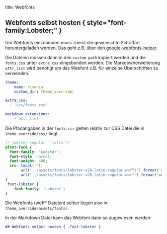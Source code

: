 title: Webfonts

## Webfonts selbst hosten { style="font-family:Lobster;" }

Um Webfonts einzubinden muss zuerst die gewünschte Schriftart heruntergeladen werden. Das geht z.B. über den [google-webfonts-helper](https://gwfh.mranftl.com/fonts).

Die Dateien müssen dann in den `custom_path` kopiert werden und die `fonts.css` unter `extra_css` eingebunden werden. 
Die Markdownerweiterung `attr_list` wird benötigt um das Webfont z.B. für einzelne Überschriften zu verwenden.

```yaml
theme:
    name: risonia
    custom_dir: theme_override/

extra_css:
  - 'css/fonts.css'

markdown_extensions:
    - attr_list
```

Die Pfadangaben in der `fonts.css` gelten relativ zur CSS Datei die in `theme_override/css/` liegt.

```css
/* lobster-regular - latin */
@font-face {
  font-family: 'Lobster';
  font-style: normal;
  font-weight: 400;
  src: local(''),
       url('../assets/fonts/lobster-v28-latin-regular.woff2') format('woff2'), /* Chrome 26+, Opera 23+, Firefox 39+ */
       url('../assets/fonts/lobster-v28-latin-regular.woff') format('woff'); /* Chrome 6+, Firefox 3.6+, IE 9+, Safari 5.1+ */
}
.font-lobster {
    font-family: 'Lobster';
}
```

Die Webfonts (woff\* Dateien) selber liegen also in `theme_override/assets/fonts/`.

In der Markdown Datei kann das Webfont dann so zugewiesen werden:

```markdown
## Webfonts selbst hosten { .font-lobster }
```